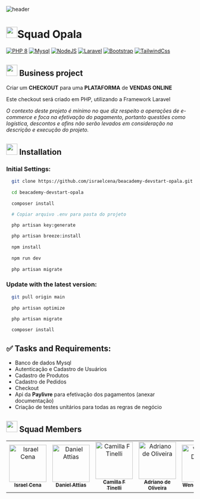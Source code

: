 ![header](https://pedrasecristais.com/wp-content/uploads/2018/06/PEDRA-OPALA-2-900x500.jpg)
# <img src="https://img.icons8.com/color/2x/opal.png" width="30">Squad Opala 
[![PHP 8][Php.com]][Php-url]
[![Mysql][Mysql.com]][Mysql-url]
[![NodeJS][Nodejs.com]][Nodejs-url]
[![Laravel][Laravel.com]][Laravel-url]
[![Bootstrap][Bootstrap.com]][Bootstrap-url]
[![TailwindCss][TailwindCss.com]][TailwindCss-url]


## <img src="https://img.icons8.com/color/2x/group-of-projects.png" width="30"> Business project 

Criar um **CHECKOUT** para uma **PLATAFORMA** de **VENDAS ONLINE**

Este checkout será criado em PHP, utilizando a Framework Laravel

*O contexto deste projeto é mínimo no que diz respeito a operações de e-commerce e foca na efetivação do pagamento, portanto questões como logística, descontos e afins não serão levados em consideração na descrição e execução do projeto.*

## <img src="https://img.icons8.com/color/2x/settings.png" width="30"> Installation

### Initial Settings:

```bash
  git clone https://github.com/israelcena/beacademy-devstart-opala.git
  
  cd beacademy-devstart-opala
  
  composer install

  # Copiar arquivo .env para pasta do projeto

  php artisan key:generate
  
  php artisan breeze:install
 
  npm install
  
  npm run dev
  
  php artisan migrate
```

### Update with the latest version:

```bash
  git pull origin main
  
  php artisan optimize
  
  php artisan migrate

  composer install
```
## ✅ Tasks and Requirements:

- Banco de dados Mysql
- Autenticação e Cadastro de Usuários
- Cadastro de Produtos
- Cadastro de Pedidos
- Checkout
- Api da **Paylivre** para efetivação dos pagamentos (anexar documentação)
- Criação de testes unitários para todas as regras de negócio

## <img src="https://img.icons8.com/color/2x/handshake.png" width="30"> Squad Members

<table>
  <tr>
    <td align="center">
      <a href="https://github.com/israelcena">
        <img src="https://github.com/israelcena.png" width="100px;" alt="Israel Cena"/><br>
        <sub>
          <b>Israel Cena</b>
        </sub>
      </a>
    </td>
    <td align="center">
      <a href="https://github.com/attiasdan">
        <img src="https://github.com/attiasdan.png" width="100px;" alt="Daniel Attias"/><br>
        <sub>
          <b>Daniel Attias</b>
        </sub>
      </a>
    </td>
    <td align="center">
      <a href="https://github.com/camilaftin">
        <img src="https://github.com/camilaftin.png" width="100px;" alt="Camilla F Tinelli"/><br>
        <sub>
          <b>Camilla F Tinelli</b>
        </sub>
      </a>
    </td>
    <td align="center">
      <a href="https://github.com/adrianoarch">
        <img src="https://github.com/adrianoarch.png" width="100px;" alt="Adriano de Oliveira"/><br>
        <sub>
          <b>Adriano de Oliveira</b>
        </sub>
      </a>
    </td>
    <td align="center">
      <a href="https://github.com/Wendeldev87">
        <img src="https://github.com/Wendeldev87.png" width="100px;" alt="Wendel Duarte"/><br>
        <sub>
          <b>Wendel Duarte</b>
        </sub>
      </a>
    </td>            
    <td align="center">
      <a href="https://github.com/ErikMacedo">
        <img src="https://github.com/ErikMacedo.png" width="100px;" alt="Erik Macêdo"/><br>
        <sub>
          <b>Erik Macêdo</b>
        </sub>
      </a>
    </td>
  </tr>
</table>


<!-- LINKS & IMAGES -->
[Php.com]: https://img.shields.io/badge/PHP-777BB4?style=for-the-badge&logo=php&logoColor=white
[Php-url]: https://www.php.net

[Laravel.com]: https://img.shields.io/badge/Laravel-FF2D20?style=for-the-badge&logo=laravel&logoColor=white
[Laravel-url]: https://laravel.com

[Mysql.com]: https://img.shields.io/badge/MySQL-00000F?style=for-the-badge&logo=mysql&logoColor=white
[Mysql-url]: https://www.mysql.com

[Nodejs.com]: https://img.shields.io/badge/Node.js-43853D?style=for-the-badge&logo=node.js&logoColor=white
[Nodejs-url]: https://nodejs.org/en/

[TailwindCss.com]: https://img.shields.io/badge/Tailwind_CSS-38B2AC?style=for-the-badge&logo=tailwind-css&logoColor=white
[TailwindCss-url]: https://tailwindcss.com

[Bootstrap.com]: https://img.shields.io/badge/Bootstrap-563D7C?style=for-the-badge&logo=bootstrap&logoColor=white
[Bootstrap-url]: https://getbootstrap.com

